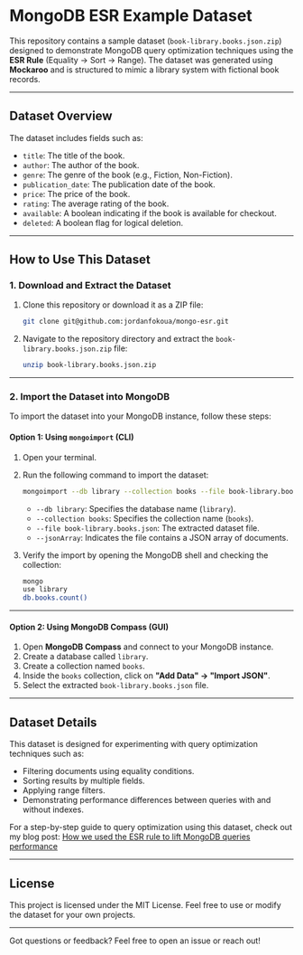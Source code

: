 
# **MongoDB ESR Example Dataset**

This repository contains a sample dataset (`book-library.books.json.zip`) designed to demonstrate MongoDB query optimization techniques using the **ESR Rule** (Equality → Sort → Range). The dataset was generated using **Mockaroo** and is structured to mimic a library system with fictional book records.

---

## **Dataset Overview**

The dataset includes fields such as:  

- `title`: The title of the book.  
- `author`: The author of the book.  
- `genre`: The genre of the book (e.g., Fiction, Non-Fiction).  
- `publication_date`: The publication date of the book.  
- `price`: The price of the book.  
- `rating`: The average rating of the book.  
- `available`: A boolean indicating if the book is available for checkout.  
- `deleted`: A boolean flag for logical deletion.  

---

## **How to Use This Dataset**

### **1. Download and Extract the Dataset**  

1. Clone this repository or download it as a ZIP file:  

   ```bash
   git clone git@github.com:jordanfokoua/mongo-esr.git
   ```

2. Navigate to the repository directory and extract the `book-library.books.json.zip` file:  

   ```bash
   unzip book-library.books.json.zip
   ```

---

### **2. Import the Dataset into MongoDB**

To import the dataset into your MongoDB instance, follow these steps:

#### **Option 1: Using `mongoimport` (CLI)**  

1. Open your terminal.  
2. Run the following command to import the dataset:  

   ```bash
   mongoimport --db library --collection books --file book-library.books.json --jsonArray
   ```

   - `--db library`: Specifies the database name (`library`).  
   - `--collection books`: Specifies the collection name (`books`).  
   - `--file book-library.books.json`: The extracted dataset file.  
   - `--jsonArray`: Indicates the file contains a JSON array of documents.  

3. Verify the import by opening the MongoDB shell and checking the collection:  

   ```bash
   mongo
   use library
   db.books.count()
   ```

---

#### **Option 2: Using MongoDB Compass (GUI)**  

1. Open **MongoDB Compass** and connect to your MongoDB instance.  
2. Create a database called `library`.  
3. Create a collection named `books`.  
4. Inside the `books` collection, click on **"Add Data" → "Import JSON"**.  
5. Select the extracted `book-library.books.json` file.  

---

## **Dataset Details**

This dataset is designed for experimenting with query optimization techniques such as:  

- Filtering documents using equality conditions.  
- Sorting results by multiple fields.  
- Applying range filters.  
- Demonstrating performance differences between queries with and without indexes.  

For a step-by-step guide to query optimization using this dataset, check out my blog post: [How we used the ESR rule to lift MongoDB queries performance](blog.jordanfokoua.dev/optimize-mongo-queries-with-esr/)  

---

## **License**

This project is licensed under the MIT License. Feel free to use or modify the dataset for your own projects.  

---

Got questions or feedback? Feel free to open an issue or reach out!  
